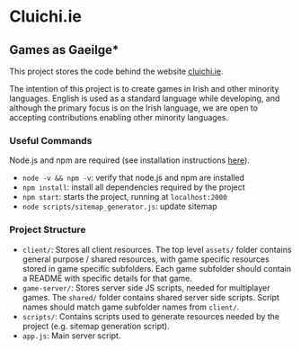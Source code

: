 # Cluichi.ie
## Games as Gaeilge*

This project stores the code behind the website [cluichi.ie](https://cluichi.ie).

The intention of this project is to create games in Irish and other minority languages. English is used as a standard
language while developing, and although the primary focus is on the Irish language, we are open to accepting contributions
enabling other minority languages.

### Useful Commands
Node.js and npm are required (see installation instructions [here](https://docs.npmjs.com/downloading-and-installing-node-js-and-npm)).

- `node -v && npm -v`: verify that node.js and npm are installed
- `npm install`: install all dependencies required by the project
- `npm start`: starts the project, running at `localhost:2000`
- `node scripts/sitemap_generator.js`: update sitemap

### Project Structure

- `client/`: Stores all client resources. The top level `assets/` folder contains general purpose / shared resources, with game specific 
resources stored in game specific subfolders. Each game subfolder should contain a README with specific details for that game.
- `game-server/`: Stores server side JS scripts, needed for multiplayer games. The `shared/` folder contains shared server side scripts.
Script names should match game subfolder names from `client/`. 
- `scripts/`: Contains scripts used to generate resources needed by the project (e.g. sitemap generation script).
- `app.js`: Main server script.
